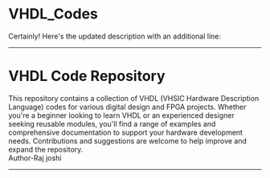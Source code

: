 # VHDL_Codes
Certainly! Here's the updated description with an additional line:

---

# VHDL Code Repository

This repository contains a collection of VHDL (VHSIC Hardware Description Language) codes for various digital design and FPGA projects. Whether you're a beginner looking to learn VHDL or an experienced designer seeking reusable modules, you'll find a range of examples and comprehensive documentation to support your hardware development needs. Contributions and suggestions are welcome to help improve and expand the repository.
<br>
Author-Raj joshi

---

